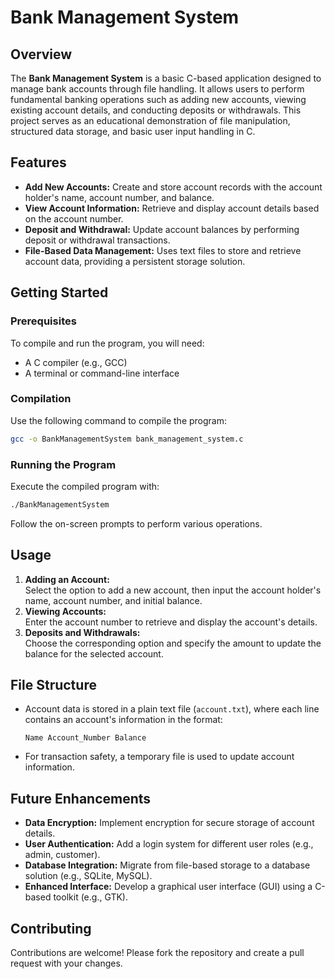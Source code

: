 
# Bank Management System

## Overview
The **Bank Management System** is a basic C-based application designed to manage bank accounts through file handling. It allows users to perform fundamental banking operations such as adding new accounts, viewing existing account details, and conducting deposits or withdrawals. This project serves as an educational demonstration of file manipulation, structured data storage, and basic user input handling in C.

## Features
- **Add New Accounts:** Create and store account records with the account holder's name, account number, and balance.
- **View Account Information:** Retrieve and display account details based on the account number.
- **Deposit and Withdrawal:** Update account balances by performing deposit or withdrawal transactions.
- **File-Based Data Management:** Uses text files to store and retrieve account data, providing a persistent storage solution.

## Getting Started
### Prerequisites
To compile and run the program, you will need:
- A C compiler (e.g., GCC)
- A terminal or command-line interface

### Compilation
Use the following command to compile the program:
```bash
gcc -o BankManagementSystem bank_management_system.c
```

### Running the Program
Execute the compiled program with:
```bash
./BankManagementSystem
```

Follow the on-screen prompts to perform various operations.

## Usage
1. **Adding an Account:**  
   Select the option to add a new account, then input the account holder's name, account number, and initial balance.
2. **Viewing Accounts:**  
   Enter the account number to retrieve and display the account's details.
3. **Deposits and Withdrawals:**  
   Choose the corresponding option and specify the amount to update the balance for the selected account.

## File Structure
- Account data is stored in a plain text file (`account.txt`), where each line contains an account's information in the format:
  ```
  Name Account_Number Balance
  ```
- For transaction safety, a temporary file is used to update account information.

## Future Enhancements
- **Data Encryption:** Implement encryption for secure storage of account details.
- **User Authentication:** Add a login system for different user roles (e.g., admin, customer).
- **Database Integration:** Migrate from file-based storage to a database solution (e.g., SQLite, MySQL).
- **Enhanced Interface:** Develop a graphical user interface (GUI) using a C-based toolkit (e.g., GTK).

## Contributing
Contributions are welcome! Please fork the repository and create a pull request with your changes.


